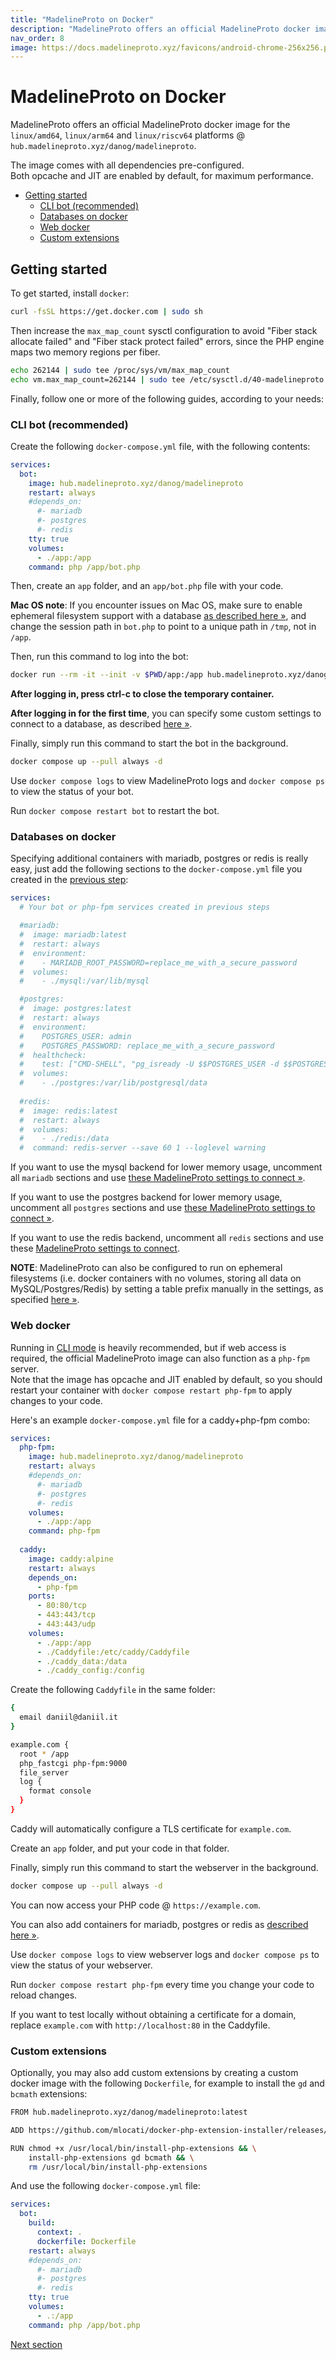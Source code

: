 ```yaml
---
title: "MadelineProto on Docker"
description: "MadelineProto offers an official MadelineProto docker image for the linux/amd64, linux/arm64 and linux/riscv64 platforms @ hub.madelineproto.xyz/danog/madelineproto."
nav_order: 8
image: https://docs.madelineproto.xyz/favicons/android-chrome-256x256.png
---
```

# MadelineProto on Docker

MadelineProto offers an official MadelineProto docker image for the `linux/amd64`, `linux/arm64` and `linux/riscv64` platforms @ `hub.madelineproto.xyz/danog/madelineproto`.  

The image comes with all dependencies pre-configured.  
Both opcache and JIT are enabled by default, for maximum performance.  

* [Getting started](#getting-started)
  * [CLI bot (recommended)](#cli-bot-recommended)
  * [Databases on docker](#databases-on-docker)
  * [Web docker](#web-docker)
  * [Custom extensions](#custom-extensions)

## Getting started

To get started, install `docker`:

```bash
curl -fsSL https://get.docker.com | sudo sh
```

Then increase the `max_map_count` sysctl configuration to avoid "Fiber stack allocate failed" and "Fiber stack protect failed" errors, since the PHP engine maps two memory regions per fiber.  

```bash
echo 262144 | sudo tee /proc/sys/vm/max_map_count
echo vm.max_map_count=262144 | sudo tee /etc/sysctl.d/40-madelineproto.conf
```

Finally, follow one or more of the following guides, according to your needs:

### CLI bot (recommended)

Create the following `docker-compose.yml` file, with the following contents:

```yml
services:
  bot:
    image: hub.madelineproto.xyz/danog/madelineproto
    restart: always
    #depends_on:
      #- mariadb
      #- postgres
      #- redis
    tty: true
    volumes:
      - ./app:/app
    command: php /app/bot.php
```

Then, create an `app` folder, and an `app/bot.php` file with your code.  

**Mac OS note**: If you encounter issues on Mac OS, make sure to enable ephemeral filesystem support with a database [as described here &raquo;](https://docs.madelineproto.xyz/docs/DATABASE.html#ephemeral-filesystems), and change the session path in `bot.php` to point to a unique path in `/tmp`, not in `/app`.  

Then, run this command to log into the bot:

```bash
docker run --rm -it --init -v $PWD/app:/app hub.madelineproto.xyz/danog/madelineproto php /app/bot.php
```

**After logging in, press ctrl-c to close the temporary container.**

**After logging in for the first time**, you can specify some custom settings to connect to a database, as described [here &raquo;](#databases-on-docker).  

Finally, simply run this command to start the bot in the background.

```bash
docker compose up --pull always -d
```

Use `docker compose logs` to view MadelineProto logs and `docker compose ps` to view the status of your bot.  

Run `docker compose restart bot` to restart the bot.  

### Databases on docker

Specifying additional containers with mariadb, postgres or redis is really easy, just add the following sections to the `docker-compose.yml` file you created in the [previous step](#cli-bot-recommended):

```yml
services:
  # Your bot or php-fpm services created in previous steps

  #mariadb:
  #  image: mariadb:latest
  #  restart: always
  #  environment:
  #    - MARIADB_ROOT_PASSWORD=replace_me_with_a_secure_password
  #  volumes:
  #    - ./mysql:/var/lib/mysql

  #postgres:
  #  image: postgres:latest
  #  restart: always
  #  environment:
  #    POSTGRES_USER: admin
  #    POSTGRES_PASSWORD: replace_me_with_a_secure_password
  #  healthcheck:
  #    test: ["CMD-SHELL", "pg_isready -U $$POSTGRES_USER -d $$POSTGRES_DB"]
  #  volumes:
  #    - ./postgres:/var/lib/postgresql/data
  
  #redis:
  #  image: redis:latest
  #  restart: always
  #  volumes:
  #    - ./redis:/data
  #  command: redis-server --save 60 1 --loglevel warning

```

If you want to use the mysql backend for lower memory usage, uncomment all `mariadb` sections and use [these MadelineProto settings to connect &raquo;](https://docs.madelineproto.xyz/docs/DATABASE.html#mysql-example-low-memory-usage).  

If you want to use the postgres backend for lower memory usage, uncomment all `postgres` sections and use [these MadelineProto settings to connect &raquo;](https://docs.madelineproto.xyz/docs/DATABASE.html#postgres-example-low-memory-usage).  

If you want to use the redis backend, uncomment all `redis` sections and use these [MadelineProto settings to connect](https://docs.madelineproto.xyz/docs/DATABASE.html#redis-example-medium-memory-usage-faster-access).  

**NOTE**: MadelineProto can also be configured to run on ephemeral filesystems (i.e. docker containers with no volumes, storing all data on MySQL/Postgres/Redis) by setting a table prefix manually in the settings, as specified [here &raquo;](https://docs.madelineproto.xyz/docs/DATABASE.html#ephemeral-filesystems).  

### Web docker

Running in [CLI mode](#cli-bot-recommended) is heavily recommended, but if web access is required, the official MadelineProto image can also function as a `php-fpm` server.  
Note that the image has opcache and JIT enabled by default, so you should restart your container with `docker compose restart php-fpm` to apply changes to your code.

Here's an example `docker-compose.yml` file for a caddy+php-fpm combo:

```yml
services:
  php-fpm:
    image: hub.madelineproto.xyz/danog/madelineproto
    restart: always
    #depends_on:
      #- mariadb
      #- postgres
      #- redis
    volumes:
      - ./app:/app
    command: php-fpm
  
  caddy:
    image: caddy:alpine
    restart: always
    depends_on:
      - php-fpm
    ports:
      - 80:80/tcp
      - 443:443/tcp
      - 443:443/udp
    volumes:
      - ./app:/app
      - ./Caddyfile:/etc/caddy/Caddyfile
      - ./caddy_data:/data
      - ./caddy_config:/config
```

Create the following `Caddyfile` in the same folder:

```bash
{
  email daniil@daniil.it
}

example.com {
  root * /app
  php_fastcgi php-fpm:9000
  file_server
  log {
    format console
  }
}
```

Caddy will automatically configure a TLS certificate for `example.com`.  

Create an `app` folder, and put your code in that folder.  

Finally, simply run this command to start the webserver in the background.

```bash
docker compose up --pull always -d
```

You can now access your PHP code @ `https://example.com`.  

You can also add containers for mariadb, postgres or redis as [described here &raquo;](#databases-on-docker).  

Use `docker compose logs` to view webserver logs and `docker compose ps` to view the status of your webserver.  

Run `docker compose restart php-fpm` every time you change your code to reload changes.

If you want to test locally without obtaining a certificate for a domain, replace `example.com` with `http://localhost:80` in the Caddyfile.  

### Custom extensions

Optionally, you may also add custom extensions by creating a custom docker image with the following `Dockerfile`, for example to install the `gd` and `bcmath` extensions:

```bash
FROM hub.madelineproto.xyz/danog/madelineproto:latest

ADD https://github.com/mlocati/docker-php-extension-installer/releases/latest/download/install-php-extensions /usr/local/bin/

RUN chmod +x /usr/local/bin/install-php-extensions && \
    install-php-extensions gd bcmath && \
    rm /usr/local/bin/install-php-extensions
```

And use the following `docker-compose.yml` file:

```yml
services:
  bot:
    build:
      context: .
      dockerfile: Dockerfile
    restart: always
    #depends_on:
      #- mariadb
      #- postgres
      #- redis
    tty: true
    volumes:
      - .:/app
    command: php /app/bot.php
```

<a href="https://docs.madelineproto.xyz/docs/METRICS.html">Next section</a>
